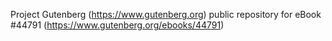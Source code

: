 Project Gutenberg (https://www.gutenberg.org) public repository for eBook #44791 (https://www.gutenberg.org/ebooks/44791)
